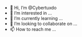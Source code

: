 - 👋 Hi, I’m @Cybertuxdo
- 👀 I’m interested in ...
- 🌱 I’m currently learning ...
- 💞️ I’m looking to collaborate on ...
- 📫 How to reach me ...

<!---
Cybertuxdo/Cybertuxdo is a ✨ special ✨ repository because its `README.md` (this file) appears on your GitHub profile.
You can click the Preview link to take a look at your changes
http://www.◢▜⃟▜⃟⃟⃟▜✰̚c҇߯͠ყ͈ɓεͥ̂ɾรͣρ̃αͫc͛ε✰◢▜⃟▜⃟⃟⃟▜.dzhttp
http://www.◢▜⃟▜⃟⃟⃟▜✰̚c҇߯͠ყ͈ɓεͥ̂ɾรͣρ̃αͫc͛ε✰◢▜⃟▜⃟⃟⃟▜.dzhttp
http://www.◢▜⃟▜⃟⃟⃟▜✰̚c҇߯͠ყ͈ɓεͥ̂ɾรͣρ̃αͫc͛ε✰◢▜⃟▜⃟⃟⃟▜.dzhttp
http://www.◢▜⃟▜⃟⃟⃟▜✰̚c҇߯͠ყ͈ɓεͥ̂ɾรͣρ̃αͫc͛ε✰◢▜⃟▜⃟⃟⃟▜.dzhttp
